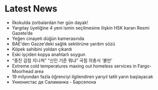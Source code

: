# Latest News
-  İlkokulda zorbalardan her gün dayak!
-  Yargıtay üyeliğine 4 yeni ismin seçilmesine ilişkin HSK kararı Resmi Gazete’de
-  Yeğen cinayeti düğün kamerasında
-  BAE'den Gazze'deki sağlık sektörüne yardım sözü
-  Köpek sahibini yoldan çıkardı
-  Eski işçiden kopya anahtarlı soygun
-  “중진 감점 지나쳐” “신인 기준 뭐냐” 국힘 의총서 ‘불만’
-  Extreme cold temperatures maxing out homeless services in Fargo-Moorhead area
-  19 milyondan fazla öğrenciyi ilgilendiren yarıyıl tatili yarın başlayacak
-  Унионистас де Саламанка - Барселона
